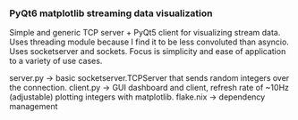 ### PyQt6 matplotlib streaming data visualization

Simple and generic TCP server + PyQt5 client for visualizing stream data.
Uses threading module because I find it to be less convoluted than asyncio. Uses socketserver and sockets.
Focus is simplicity and ease of application to a variety of use cases.

server.py -> basic socketserver.TCPServer that sends random integers over the connection.
client.py -> GUI dashboard and client, refresh rate of ~10Hz (adjustable) plotting integers with matplotlib.
flake.nix -> dependency management
